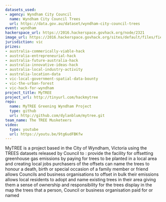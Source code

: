 ```yaml
---
datasets_used:
- agency: Wyndham City Council
  name: Wyndham City Council Trees
  url: https://data.gov.au/dataset/wyndham-city-council-trees
event: wyndham
hackerspace_url: https://2016.hackerspace.govhack.org/node/2321
image_url: https://2016.hackerspace.govhack.org/sites/default/files/field/image/tree_free.png
jurisdiction: vic
prizes:
- australia-commerically-viable-hack
- australia-entrepreneurial-hack
- australia-future-australia-hack
- australia-innovative-ideas-hack
- australia-local-industry-activity
- australia-location-data
- vic-local-government-spatial-data-bounty
- vic-the-urban-forest
- vic-hack-for-wyndham
project_title: MyTREE
project_url: http://tinyurl.com/hackmytree
repo:
  name: MyTREE Greening Wyndham Project
  type: github
  url: http://github.com/dylanblum/mytree.git
team_name: The TREE Musketeers
video:
  type: youtube
  url: https://youtu.be/9tg6udFBKfw
---
```


MyTREE is a project based in the City of Wyndham, Victoria using the TREES datasets released by Council to :
provide the facility for offsetting greenhouse gas emissions by paying for trees to be planted in a local area and creating local jobs
purchasers of the offsets can name the trees to honour a death, birth or special occasion of a family member or friend
allows Councils and business organisations to offset in bulk their emissions
allows local residents to adopt and name existing trees in their area giving them a sense of ownership and responsibility for the trees
display in the map the trees that a person, Council or business organisation paid for or named